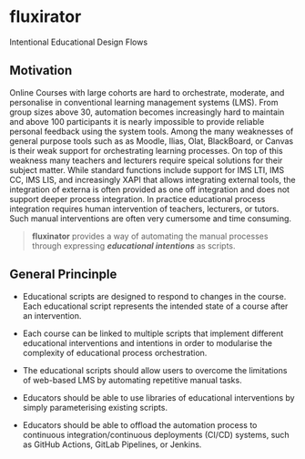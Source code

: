 # fluxirator
Intentional Educational Design Flows

## Motivation

Online Courses with large cohorts are hard to orchestrate, moderate, and personalise in conventional learning management systems (LMS). From group sizes above 30, automation becomes increasingly hard to maintain and above 100 participants it is nearly impossible to provide reliable personal feedback using the system tools. Among the many weaknesses of general purpose tools such as as Moodle, Ilias, Olat, BlackBoard, or Canvas is their weak support for orchestrating learning processes. On top of this weakness many teachers and lecturers require speical solutions for their subject matter. While standard functions include support for IMS LTI, IMS CC, IMS LIS, and increasingly XAPI that allows integrating external tools, the integration of externa is often provided as one off integration and does not support deeper process integration. In practice educational process integration requires human intervention of teachers, lecturers, or tutors. Such manual interventions are often very cumersome and time consuming. 

> **fluxinator** provides a way of automating the manual processes through expressing ***educational intentions*** as scripts. 

## General Princinple 

* Educational scripts are designed to respond to changes in the course. Each educational script represents the intended state of a course after an intervention.

* Each course can be linked to multiple scripts that implement different educational interventions and intentions in order to modularise the complexity of educational process orchestration. 

* The educational scripts should allow users to overcome the limitations of web-based LMS by automating repetitive manual tasks.

* Educators should be able to use libraries of educational interventions by simply parameterising existing scripts. 

* Educators should be able to offload the automation process to continuous integration/continuous deployments (CI/CD) systems, such as GitHub Actions, GitLab Pipelines, or Jenkins. 
